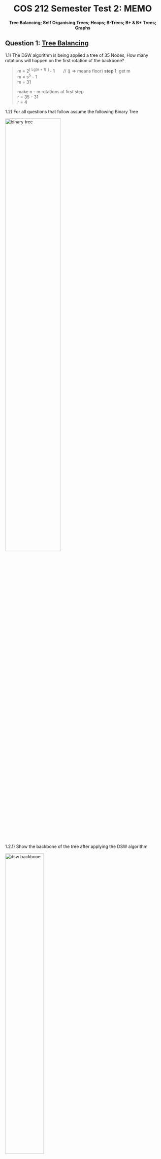 <div align="center"><h1> COS 212 Semester Test 2: MEMO</h1></div>
<div align="center"><h4> Tree Balancing; Self Organising Trees; Heaps; B-Trees; B+ & B* Trees; Graphs </h4></div>

## Question 1: [Tree Balancing](https://gitlab.com/Paul_Wood_96/tutoring/-/tree/master/COS212/notes/BalancingABinaryTree)

1.1) The DSW algorithm is being applied a tree of 35 Nodes, How many rotations will happen on the first rotation of the
backbone?

> m = 2<sup>⌊ Lg(n + 1) ⌋ </sup> - 1 &nbsp;&nbsp;&nbsp;&nbsp;&nbsp; // (⌊ => means floor) **step  1**: get m <br />
> m = s<sup>5</sup> - 1 <br />
> m = 31
>
> make n - m rotations at first step <br />
> r = 35 - 31 <br />
> r = 4

1.2) For all questions that follow assume the following Binary Tree

<img src="../images/binary_trees.png" alt="binary tree" width="60%">

1.2.1) Show the backbone of the tree after applying the DSW algorithm

<img src="images/dsw_backbone.png" width="50%" alt="dsw backbone">

1.2.2) Perform the rotations needed to balance the Tree on the backbone from `1.2.1.`

<img src="images/dsw_answer.png" width="80%" alt="dsw answer">

1.3) For all questions that follow assume the following AVL Tree

<img src="../images/avl_tree.png" alt="avl trees">

1.3.1) What rotations need to be performed if the value 8 was inserted into the Tree

```text
8 needs to perform a left rotation around 7, and then 8 needs to perform a second right rotation around 12
```

1.3.2) Show the final tree after the rotations have been performed

<img src="images/avl_answer.png" alt="avl answer" width="60%">

1.4) A Node with the key F has two children with keys C and K. Node K has two children with the keys Z and I . Node C
has one child with the key A. Node I has one child with the key H. Node C is deleted from the tree. Rebalanced the tree
by completing the following sentence by substituting the letters in place of the roman numerals. Rotate (i) about (ii)
and then rotate (iii) about (iv)

<img src="images/rotation_answers.png" alt="rotation answers">

```text
    i. I
    ii. K
    iii. I
    iv. F
```

## Question 2: [Self Adjusting Trees](https://gitlab.com/Paul_Wood_96/tutoring/-/blob/master/COS212/notes/SelfAdjustingTrees/README.md)

For all questions that follow assume the tree

<img src="../images/splay_tree.png" alt="splay tree">

2.1) Show the final tree after the value 7 was accessed using a full Splay

<img src="images/full_splay.png" alt="full splay answer">

2.2) Using the original tree before your answer in 2.1 show the final tree if instead value 34 was accessed using a half
splay

<img src="images/half_splay.png" alt="half splay">


## Question 3: [Heaps](https://gitlab.com/Paul_Wood_96/tutoring/-/blob/master/COS212/notes/Heaps/README.md)

For all question that follow, assume the following array

> [14, 2, 13, 7, 4, 5, 16, 22, 2, 12, 8]


3.1.1) Using Floyd's "heapifying" algorithm convert the above array to a binary **min-heap**

```text
[14, 2, 13, 7, |4|, 5, 16, 22, 2, 12, 8]
[14, 2, 13, |2|, 4, 5, 16, 22, 7, 12, 8]
[14, 2, |5|, 2, 4, 13, 16, 22, 7, 12, 8]
[14, |2|, 5, 2, 4, 13, 16, 22, 7, 12, 8]
[|2|, 2, 5, 7, 4, 13, 16, 22, 14, 12, 8]

[2, 2, 5, 7, 4, 13, 16, 22, 14, 12, 8]

```

<img src="images/floyds_heap.png" alt="floyds heap" width="60%">

3.1.2) Insert the following in order into your min heap, show the final min heap after all inserts have been completed

> 3, 1, 10, 3

<img src="images/insert_heap.png" alt="delete heap">

3.1.3) Perform 3 deletions to your min heap as it stands, show the final min heap after the 3 deletions

<img src="images/delete_heap.png" alt="delete heap">

3.2) A d-heap is a heap which can have up to *d* children per node, the more children the lower the height of the
heap. <br />

Assume the following table and fill in the index of the second child for a node at the specified index

| d | index of parent | index parents second child |
| --- | --- | --- |
| 5  | 33 | 167 |
| 3  | 12 | 38 |
| 4  | 43 | 174 |
| 8  | 57 | 458 |

## Question 4: [B-Trees](https://gitlab.com/Paul_Wood_96/tutoring/-/blob/master/COS212/notes/MWayTreesPart1/README.md)

4.1) Assuming a B-Tree of height 9 and order 5, what are the minimum number of keys that should be contained on level 5.

```text
54
```

4.2) Why is it suggested, to use an odd number as the M value in an M-Way tree

```text
When performing a split we divide the keys array by two to get a dividing index, odd m values will provide a 
index that has an equal left and right sized array, even values will be skewed to some degree and not ensure that 
nodes are 50% full after the split operation
```
4.3) Are B Trees immune to the order in which values are inserted into the data structure? Motivate your answer

```text
No B trees are not immune to inorder traversal, as nodes will remain half full. If nodes are continuously inserted in 
ascending order the tree will become skewed to the right with nodes on the left side of the tree maintaining a 50% 
capacity and no more
```

4.4) What is the maximum height of a B-Tree of an order = 7 and 400 keys?

```text
5 
minimum value of nodes at level:

1=1 +
2=2 +
3=8 +
4=32 +
5=128

6= 512 != 
```

For all Questions tha follow assume the following B-Tree, when performing a delete operation on a non-leaf key perform
the deletion by copying direct predecessor, when borrowing from a neighbour first look to your right neighbour before
looking to your left, and when merging merge with the right neighbor if not possible chose the left.

<img src="../images/m-way-tree.png" alt="b tree">

4.5.1) Delete the key 72, draw the final tree after you have performed the operation.

<img src="images/b_tree_answer.png" alt="delete 72">

4.5.2) Delete the key 87, draw the final tree after you have performed the operation

<img src="images/delete_87.png" alt="delete 87">

[comment]: <> (## Question 5: [B+]&#40;https://gitlab.com/Paul_Wood_96/tutoring/-/blob/master/COS212/notes/B+Trees/README.md&#41; & [B*]&#40;https://gitlab.com/Paul_Wood_96/tutoring/-/blob/master/COS212/notes/BStarTrees/README.md&#41;)

[comment]: <> (5.1&#41; Name 2 advantages of a B+ Tree over a regular B Tree)

[comment]: <> (```text)

[comment]: <> (1. Inorder Traversal )

[comment]: <> (2. Sequential searching where each node is accessible on the last level)

[comment]: <> (```)

[comment]: <> (5.2&#41; Name 2 disadvantages of a B* Tree over a regular B Tree)

[comment]: <> (```text)

[comment]: <> (1. More complex algorithms for node overflowing requires extra complexity )

[comment]: <> (2. Not all values of M are valid)

[comment]: <> (```)

[comment]: <> (5.3&#41; Is 8 a valid order M for a B*Tree? Show your proof.)

[comment]: <> (```text)

[comment]: <> (max = &#40;2&#40;8-1&#41;&#41; + 1 = 14)

[comment]: <> (min = &#40;3&#40;2 * 8 - 1&#41; / 3&#41; + 2 = 17)

[comment]: <> (Therefore 8 is not a valid order M for a B* Tree as there are not enough values given to fill 3 minumum nodes )

[comment]: <> (when two nodes at max capacity split)

[comment]: <> (```)

[comment]: <> (5.4&#41; What is the minimum number of keys of an order M of 6 B* Tree at level 5)

[comment]: <> (```text)

[comment]: <> (128)

[comment]: <> (```)

[comment]: <> (For all the questions that follow assume the following B* Tree, when a Node overflows assume you should pass left before)

[comment]: <> (passing right.)

[comment]: <> (<img src="../images/b*_tree.png" alt="b* tree">)

[comment]: <> (5.5.1&#41; Insert the key 3 and, draw the final tree)

[comment]: <> (<img src="images/insert_3_b*.png" alt="insert 3 in B*">)

[comment]: <> (5.5.2&#41; Insert the key 4 and, draw the final tree)

[comment]: <> (<img src="images/insert_4_array.png" alt="insert 4 array">)

[comment]: <> (```text)

[comment]: <> (&#40;2 * 8 - 1&#41; / 3&#41; => index of first parent : x)

[comment]: <> (2 * x + 1 => index of second parent )

[comment]: <> (```)

[comment]: <> (<img src="images/insert_4_b*.png" alt="insert 4 in B*"> )

[comment]: <> (## Question 6: Tries)

[comment]: <> (The following keys must be stored in a trie:)

[comment]: <> (```text)

[comment]: <> ( bad  bat  bar  bard  bargain  int  in  gain)

[comment]: <> (```)

[comment]: <> (6.1&#41; If the keys are stored in a fixed array with an end of word character at the beginning, what array size should be)

[comment]: <> (used for the given set of strings.)

[comment]: <> (```text)

[comment]: <> (9)

[comment]: <> (```)

[comment]: <> (6.2&#41; What is the height of the resulting trie?)

[comment]: <> (```text)

[comment]: <> (5)

[comment]: <> (```)

[comment]: <> (6.3&#41; What is the height of the trie if it was constructed as a Tergo?)

[comment]: <> (```text)

[comment]: <> (6)

[comment]: <> (```)

[comment]: <> (## Question 7: [Graphs]&#40;https://gitlab.com/Paul_Wood_96/tutoring/-/tree/master/COS212/notes/GraphsPart1&#41;)

[comment]: <> (*IMPORTANT*: Whenever there is a choice among vertices in a graph to be processed next, choose them alphabetically)

[comment]: <> (For all questions that follow assume the following Graph)

[comment]: <> (<img src="../images/graph_1.png" alt="graph 1" width="80%">)

[comment]: <> (7.1&#41; Give the order in which vertices will be visited if you apply the breadth first algorithm)

[comment]: <> (```text)

[comment]: <> (    A -> B -> J -> Z -> M -> C -> F -> N -> X -> E)

[comment]: <> (```)

[comment]: <> (For all remaining questions assume the following Vertex class)

[comment]: <> (```java)

[comment]: <> (class Vertex&#40;&#41; {)

[comment]: <> (    int key;)

[comment]: <> (    List<Edges> edges;)

[comment]: <> (})

[comment]: <> (```)

[comment]: <> (7.2.1&#41; Update the vertex class so that you are able to perform the *all-to-all* shortest path algorithm, only add the)

[comment]: <> (necessary field/fields needed if you add any unnecessary fields negative marking will be applied.)

[comment]: <> (```java)

[comment]: <> (class Vertex&#40;&#41; {)

[comment]: <> (    int key;)

[comment]: <> (    List<Edges> edges;)

[comment]: <> (    int dist;)

[comment]: <> (})

[comment]: <> (```)

[comment]: <> (7.2.2&#41; Update the vertex class so that you can perform the strongly connected algorithm, do not include any unecessary)

[comment]: <> (fields from your answer in `7.2.1.`)

[comment]: <> (```java)

[comment]: <> (class Vertex&#40;&#41; {)

[comment]: <> (    int key;)

[comment]: <> (    List<Edges> edges;)

[comment]: <> (    int num;)

[comment]: <> (    int pred;)

[comment]: <> (    Vertex parent;)

[comment]: <> (})

[comment]: <> (```)

[comment]: <> (7.3.1&#41; Define the term articulation point?)

[comment]: <> (```text)

[comment]: <> (An articulation point is any vertex within a graph which must be included in a path to another vertex or subgraph, )

[comment]: <> (if the vertex in that path is to be removed there would be no way of accessing the remaining vertex or subgraph.)

[comment]: <> (```)

[comment]: <> (7.3.2&#41; How many articulation points does a complete Binary Tree of height 18 have?)

[comment]: <> (The only points in the tree that are not articulation points are the leaf nodes so we need the number of nodes - the)

[comment]: <> (leaf level)

[comment]: <> (> 2<sup>18 - 1</sup> - 1)

[comment]: <> (> 131071)

[comment]: <> (7.4&#41; For all questions that follow assume the following Graph)

[comment]: <> (<img src="../images/graph_2.png" alt="graph2" width="80%">)

[comment]: <> (1. Perform Dijkstra Fixed algorithm on the graph above and fill in all the values for the pred and dist fields for all)

[comment]: <> (   the vertices)

[comment]: <> (   | Vertex | Dist | Pred |)

[comment]: <> (   | --- | --- | --- |)

[comment]: <> (   | A | 0 | null |)

[comment]: <> (   | B | 3 | M |)

[comment]: <> (   | C | 12 | J |)

[comment]: <> (   | E | 20 | N |)

[comment]: <> (   | F | 6 | B |)

[comment]: <> (   | J | 2 | A |)

[comment]: <> (   | M | 8 | Z |)

[comment]: <> (   | N | 14 | F |)

[comment]: <> (   | X | 21 | N |)

[comment]: <> (   | Z | 3 | A |)

[comment]: <> (1.1 How many times will the vertex B be inserted into the Queue)
            
[comment]: <> (```text)

[comment]: <> (    2)

[comment]: <> (```)

[comment]: <> (1.2 How many times will the value X be inserted into the Queue)

[comment]: <> (```text)

[comment]: <> (    2)

[comment]: <> (```)
